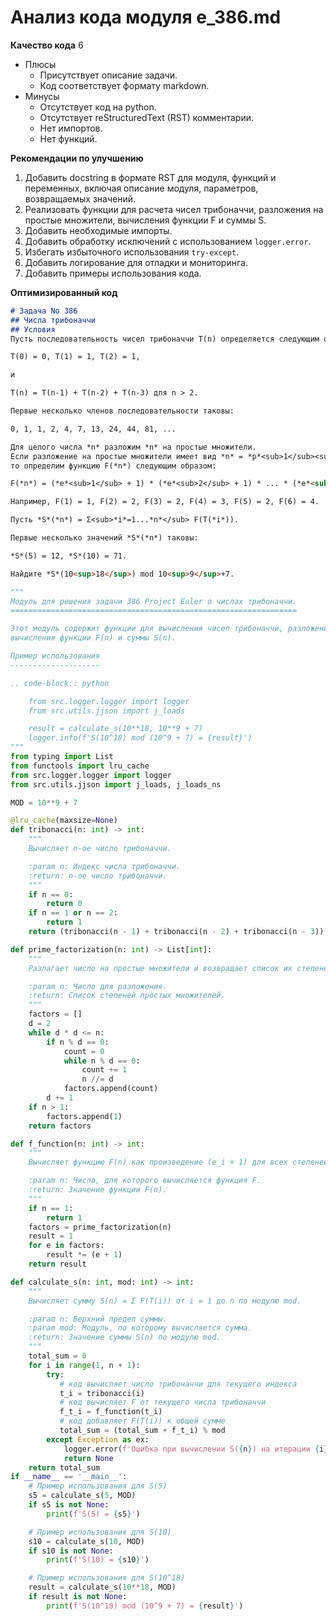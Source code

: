 # Анализ кода модуля e_386.md

**Качество кода**
6
- Плюсы
    - Присутствует описание задачи.
    - Код соответствует формату markdown.
- Минусы
    - Отсутствует код на python.
    - Отсутствует reStructuredText (RST) комментарии.
    - Нет импортов.
    - Нет функций.

**Рекомендации по улучшению**
1.  Добавить docstring в формате RST для модуля, функций и переменных, включая описание модуля, параметров, возвращаемых значений.
2.  Реализовать функции для расчета чисел трибоначчи, разложения на простые множители, вычисления функции F и суммы S.
3.  Добавить необходимые импорты.
4.  Добавить обработку исключений с использованием `logger.error`.
5.  Избегать избыточного использования `try-except`.
6.  Добавить логирование для отладки и мониторинга.
7.  Добавить примеры использования кода.

**Оптимизированный код**
```markdown
# Задача No 386
## Числа трибоначчи
## Условия
Пусть последовательность чисел трибоначчи T(n) определяется следующим образом:

T(0) = 0, T(1) = 1, T(2) = 1,

и

T(n) = T(n-1) + T(n-2) + T(n-3) для n > 2.

Первые несколько членов последовательности таковы:

0, 1, 1, 2, 4, 7, 13, 24, 44, 81, ...

Для целого числа *n* разложим *n* на простые множители.
Если разложение на простые множители имеет вид *n* = *p*<sub>1</sub><sup>*e*<sub>1</sub></sup> * p*<sub>2</sub><sup>*e*<sub>2</sub></sup> ... * p*<sub>k</sub><sup>*e*<sub>k</sub></sup>,
то определим функцию F(*n*) следующим образом:

F(*n*) = (*e*<sub>1</sub> + 1) * (*e*<sub>2</sub> + 1) * ... * (*e*<sub>k</sub> + 1).

Например, F(1) = 1, F(2) = 2, F(3) = 2, F(4) = 3, F(5) = 2, F(6) = 4.

Пусть *S*(*n*) = Σ<sub>*i*=1...*n*</sub> F(T(*i*)).

Первые несколько значений *S*(*n*) таковы:

*S*(5) = 12, *S*(10) = 71.

Найдите *S*(10<sup>18</sup>) mod 10<sup>9</sup>+7.

```
```python
"""
Модуль для решения задачи 386 Project Euler о числах трибоначчи.
================================================================

Этот модуль содержит функции для вычисления чисел трибоначчи, разложения на простые множители,
вычисления функции F(n) и суммы S(n).

Пример использования
--------------------

.. code-block:: python

    from src.logger.logger import logger
    from src.utils.jjson import j_loads

    result = calculate_s(10**18, 10**9 + 7)
    logger.info(f'S(10^18) mod (10^9 + 7) = {result}')
"""
from typing import List
from functools import lru_cache
from src.logger.logger import logger
from src.utils.jjson import j_loads, j_loads_ns

MOD = 10**9 + 7

@lru_cache(maxsize=None)
def tribonacci(n: int) -> int:
    """
    Вычисляет n-ое число трибоначчи.

    :param n: Индекс числа трибоначчи.
    :return: n-ое число трибоначчи.
    """
    if n == 0:
        return 0
    if n == 1 or n == 2:
        return 1
    return (tribonacci(n - 1) + tribonacci(n - 2) + tribonacci(n - 3))

def prime_factorization(n: int) -> List[int]:
    """
    Разлагает число на простые множители и возвращает список их степеней.

    :param n: Число для разложения.
    :return: Список степеней простых множителей.
    """
    factors = []
    d = 2
    while d * d <= n:
        if n % d == 0:
            count = 0
            while n % d == 0:
                count += 1
                n //= d
            factors.append(count)
        d += 1
    if n > 1:
        factors.append(1)
    return factors

def f_function(n: int) -> int:
    """
    Вычисляет функцию F(n) как произведение (e_i + 1) для всех степеней простых множителей.

    :param n: Число, для которого вычисляется функция F.
    :return: Значение функции F(n).
    """
    if n == 1:
        return 1
    factors = prime_factorization(n)
    result = 1
    for e in factors:
        result *= (e + 1)
    return result

def calculate_s(n: int, mod: int) -> int:
    """
    Вычисляет сумму S(n) = Σ F(T(i)) от i = 1 до n по модулю mod.

    :param n: Верхний предел суммы.
    :param mod: Модуль, по которому вычисляется сумма.
    :return: Значение суммы S(n) по модулю mod.
    """
    total_sum = 0
    for i in range(1, n + 1):
        try:
           # код вычисляет число трибоначчи для текущего индекса
           t_i = tribonacci(i)
           # код вычисляет F от текущего числа трибоначчи
           f_t_i = f_function(t_i)
           # код добавляет F(T(i)) к общей сумме
           total_sum = (total_sum + f_t_i) % mod
        except Exception as ex:
            logger.error(f'Ошибка при вычислении S({n}) на итерации {i}: {ex}', exc_info=True)
            return None
    return total_sum
if __name__ == '__main__':
    # Пример использования для S(5)
    s5 = calculate_s(5, MOD)
    if s5 is not None:
        print(f'S(5) = {s5}')

    # Пример использования для S(10)
    s10 = calculate_s(10, MOD)
    if s10 is not None:
        print(f'S(10) = {s10}')

    # Пример использования для S(10^18)
    result = calculate_s(10**18, MOD)
    if result is not None:
        print(f'S(10^18) mod (10^9 + 7) = {result}')
```